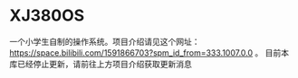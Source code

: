 # XJ380OS
一个小学生自制的操作系统。项目介绍请见这个网址：https://space.bilibili.com/1591866703?spm_id_from=333.1007.0.0     。
目前本库已经停止更新，请前往上方项目介绍获取更新消息
